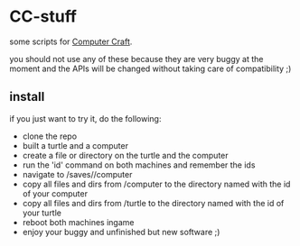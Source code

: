 CC-stuff
========

some scripts for [Computer Craft](http://www.computercraft.info/).

you should not use any of these because they are very buggy at the moment and the APIs will be changed without taking care of compatibility ;)

install
-------

if you just want to try it, do the following:
* clone the repo
* built a turtle and a computer
* create a file or directory on the turtle and the computer
* run the 'id' command on both machines and remember the ids
* navigate to <minecraft>/saves/<yourSavegameName>/computer
* copy all files and dirs from <repo>/computer to the directory named with the id of your computer
* copy all files and dirs from <repo>/turtle to the directory named with the id of your turtle
* reboot both machines ingame
* enjoy your buggy and unfinished but new software ;)

